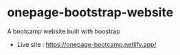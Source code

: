 # onepage-bootstrap-website
A bootcamp website built with boostrap
- Live site : https://onepage-bootcamp.netlify.app/
